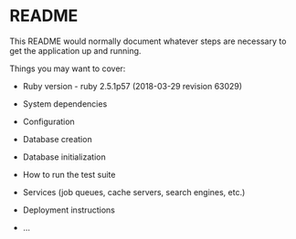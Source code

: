 # README

This README would normally document whatever steps are necessary to get the
application up and running.

Things you may want to cover:

* Ruby version - ruby 2.5.1p57 (2018-03-29 revision 63029)

* System dependencies 

* Configuration

* Database creation

* Database initialization

* How to run the test suite

* Services (job queues, cache servers, search engines, etc.)

* Deployment instructions

* ...
